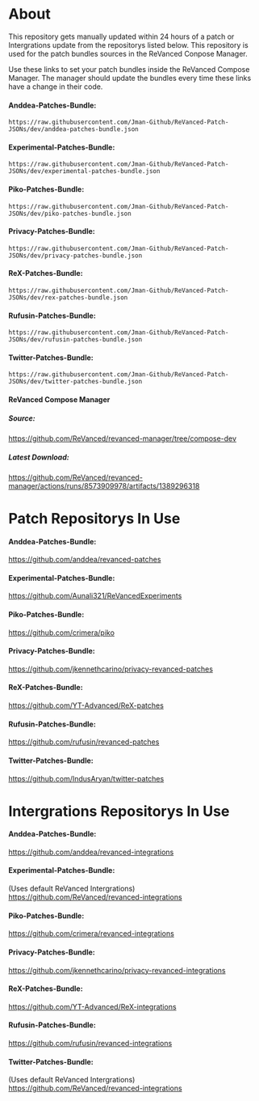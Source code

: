 # About

This repository gets manually updated within 24 hours of a patch or Intergrations update from the repositorys listed below. This repository is used for the patch bundles sources in the ReVanced Conpose Manager.

Use these links to set your patch bundles inside the ReVanced Compose Manager. The manager should update the bundles every time these links have a change in their code.

#### Anddea-Patches-Bundle:
```https://raw.githubusercontent.com/Jman-Github/ReVanced-Patch-JSONs/dev/anddea-patches-bundle.json```

#### Experimental-Patches-Bundle:
```https://raw.githubusercontent.com/Jman-Github/ReVanced-Patch-JSONs/dev/experimental-patches-bundle.json```

#### Piko-Patches-Bundle:
```https://raw.githubusercontent.com/Jman-Github/ReVanced-Patch-JSONs/dev/piko-patches-bundle.json```

#### Privacy-Patches-Bundle:
```https://raw.githubusercontent.com/Jman-Github/ReVanced-Patch-JSONs/dev/privacy-patches-bundle.json```

#### ReX-Patches-Bundle:
```https://raw.githubusercontent.com/Jman-Github/ReVanced-Patch-JSONs/dev/rex-patches-bundle.json```

#### Rufusin-Patches-Bundle:
```https://raw.githubusercontent.com/Jman-Github/ReVanced-Patch-JSONs/dev/rufusin-patches-bundle.json```

#### Twitter-Patches-Bundle:
```https://raw.githubusercontent.com/Jman-Github/ReVanced-Patch-JSONs/dev/twitter-patches-bundle.json```

#### ReVanced Compose Manager
##### Source:
https://github.com/ReVanced/revanced-manager/tree/compose-dev
##### Latest Download:
https://github.com/ReVanced/revanced-manager/actions/runs/8573909978/artifacts/1389296318

# Patch Repositorys In Use

#### Anddea-Patches-Bundle:
https://github.com/anddea/revanced-patches

#### Experimental-Patches-Bundle:
https://github.com/Aunali321/ReVancedExperiments

#### Piko-Patches-Bundle:
https://github.com/crimera/piko

#### Privacy-Patches-Bundle:
https://github.com/jkennethcarino/privacy-revanced-patches

#### ReX-Patches-Bundle:
https://github.com/YT-Advanced/ReX-patches

#### Rufusin-Patches-Bundle:
https://github.com/rufusin/revanced-patches

#### Twitter-Patches-Bundle:
https://github.com/IndusAryan/twitter-patches


# Intergrations Repositorys In Use

#### Anddea-Patches-Bundle:
https://github.com/anddea/revanced-integrations

#### Experimental-Patches-Bundle:
(Uses default ReVanced Intergrations)
https://github.com/ReVanced/revanced-integrations

#### Piko-Patches-Bundle:
https://github.com/crimera/revanced-integrations

#### Privacy-Patches-Bundle:
https://github.com/jkennethcarino/privacy-revanced-integrations

#### ReX-Patches-Bundle:
https://github.com/YT-Advanced/ReX-integrations

#### Rufusin-Patches-Bundle:
https://github.com/rufusin/revanced-integrations

#### Twitter-Patches-Bundle:
(Uses default ReVanced Intergrations)
https://github.com/ReVanced/revanced-integrations



